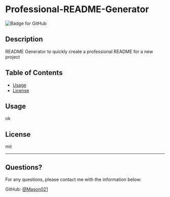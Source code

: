 # Professional-README-Generator
  ![Badge for GitHub](https://img.shields.io/github/languages/top/mason021/Professional-README-Generator?style=flat&logo=appveyor) 
  
  
  ## Description 
  
  
  README Generator to quickly create a professional README for a new project
  ## Table of Contents
  * [Usage](#usage)
  * [License](#license)
  
  ## Usage 
  
   
  ok
  
  ## License
  
  mit
  
  ---
  
  ## Questions?
  
  For any questions, please contact me with the information below:
 
  GitHub: [@Mason021](https://api.github.com/users/Mason021)
  